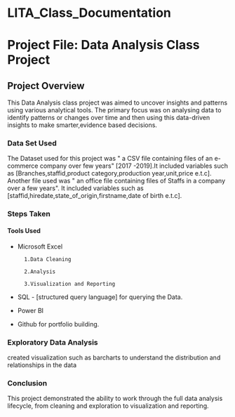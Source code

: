 # LITA_Class_Documentation
# Project File: Data Analysis Class Project
## Project Overview
This Data Analysis class project was aimed to uncover insights and patterns using various analytical tools. The primary focus was on analysing data to identify patterns or changes over time and then using this data-driven insights to make smarter,evidence based decisions.
### Data Set Used
The Dataset used for this project was " a CSV file containing files of an e-commerce company over few years" [2017 -2019].It included variables such as [Branches,staffid,product category,production year,unit,price e.t.c]. Another file used was " an office file containing files of Staffs in a company over a few years". It included variables such as [staffid,hiredate,state_of_origin,firstname,date of birth e.t.c]. 
### Steps Taken
#### Tools Used
- Microsoft Excel
  
        1.Data Cleaning

        2.Analysis

        3.Visualization and Reporting

- SQL - [structured query language] for querying the Data.

- Power BI

- Github for portfolio building.

### Exploratory Data Analysis
created visualization such as barcharts to understand the distribution and relationships in the data





### Conclusion
This project demonstrated the ability  to work through the full data analysis lifecycle, from cleaning and exploration to visualization and reporting.

